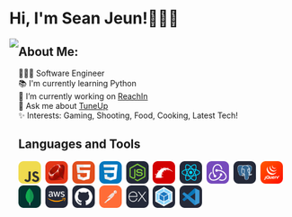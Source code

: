 # Hi, I'm Sean Jeun!🧑🏻‍💻
<img align="left" src="https://github.com/seanieboi6687/seanjeun/assets/101304652/6ab27377-cc87-4c03-a4a3-9e2a6d7b0172" height="300"/>
<div width="50%">
  
## About Me:
 👩🏻‍💻 Software Engineer </br>
 📚 I'm currently learning Python </br>
 🔭 I’m currently working on <a href="https://reachin-webservice.onrender.com">ReachIn</a></br>
 💬 Ask me about <a href="https://tuneup-twco.onrender.com">TuneUp</a></br>
 ✨ Interests: Gaming, Shooting, Food, Cooking, Latest Tech!
</div>

## Languages and Tools
<img src="https://github.com/tandpfun/skill-icons/blob/main/icons/JavaScript.svg" title="React" alt="React" width="40" height="40"/>&nbsp;
<img src="https://github.com/tandpfun/skill-icons/blob/main/icons/Ruby.svg" title="React" alt="React" width="40" height="40"/>&nbsp;
<img src="https://github.com/tandpfun/skill-icons/blob/main/icons/HTML.svg" title="React" alt="React" width="40" height="40"/>&nbsp;
<img src="https://github.com/tandpfun/skill-icons/blob/main/icons/CSS.svg" title="React" alt="React" width="40" height="40"/>&nbsp;
<img src="https://github.com/tandpfun/skill-icons/blob/main/icons/NodeJS-Dark.svg" title="React" alt="React" width="40" height="40"/>&nbsp;
<img src="https://github.com/tandpfun/skill-icons/blob/main/icons/Rails.svg" title="React" alt="React" width="40" height="40"/>&nbsp;
<img src="https://github.com/tandpfun/skill-icons/blob/main/icons/React-Dark.svg" title="React" alt="React" width="40" height="40"/>&nbsp;
<img src="https://github.com/tandpfun/skill-icons/blob/main/icons/Redux.svg" title="React" alt="React" width="40" height="40"/>&nbsp;
<img src="https://github.com/tandpfun/skill-icons/blob/main/icons/PostgreSQL-Dark.svg" title="React" alt="React" width="40" height="40"/>&nbsp;
<img src="https://github.com/tandpfun/skill-icons/blob/main/icons/JQuery.svg" title="React" alt="React" width="40" height="40"/>&nbsp;
<img src="https://github.com/tandpfun/skill-icons/blob/main/icons/MongoDB.svg" title="React" alt="React" width="40" height="40"/>&nbsp;
<img src="https://github.com/tandpfun/skill-icons/blob/main/icons/AWS-Dark.svg" title="React" alt="React" width="40" height="40"/>&nbsp;
<img src="https://github.com/tandpfun/skill-icons/blob/main/icons/Github-Dark.svg" title="React" alt="React" width="40" height="40"/>&nbsp;
<img src="https://github.com/tandpfun/skill-icons/blob/main/icons/Postman.svg" title="React" alt="React" width="40" height="40"/>&nbsp;
<img src="https://github.com/tandpfun/skill-icons/blob/main/icons/ExpressJS-Dark.svg" title="React" alt="React" width="40" height="40"/>&nbsp;
<img src="https://github.com/tandpfun/skill-icons/blob/main/icons/Webpack-Dark.svg" title="React" alt="React" width="40" height="40"/>&nbsp;
<img src="https://github.com/tandpfun/skill-icons/blob/main/icons/VSCode-Dark.svg" title="React" alt="React" width="40" height="40"/>&nbsp;
